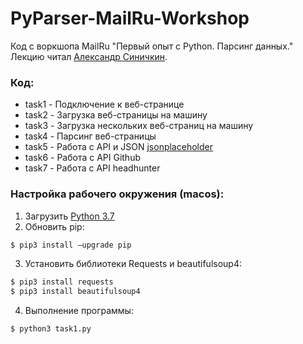 # PyParser-MailRu-Workshop
Код с воркшопа MailRu "Первый опыт с Python. Парсинг данных." <br/>
Лекцию читал [Александр Синичкин](https://api.github.com/users/AlwxSin).

### Код:
* task1 - Подключение к веб-странице
* task2 - Загрузка веб-страницы на машину
* task3 - Загрузка нескольких веб-страниц на машину
* task4 - Парсинг веб-страницы
* task5 - Работа с API и JSON [jsonplaceholder](https://jsonplaceholder.typicode.com)
* task6 - Работа с API Github
* task7 - Работа с API headhunter

### Настройка рабочего окружения (macos):
1. Загрузить [Python 3.7](www.python.org)
2. Обновить pip: 
```bash
$ pip3 install —upgrade pip
```
3. Установить библиотеки Requests и beautifulsoup4:
```bash
$ pip3 install requests
$ pip3 install beautifulsoup4
```
4. Выполнение программы:
```bash
$ python3 task1.py
```
